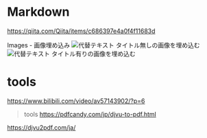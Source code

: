 # Markdown
https://qiita.com/Qiita/items/c686397e4a0f4f11683d

Images - 画像埋め込み
![代替テキスト](画像のURL)
タイトル無しの画像を埋め込む
![代替テキスト](画像のURL "画像タイトル")
タイトル有りの画像を埋め込む


# tools
https://www.bilibili.com/video/av57143902/?p=6

>tools
https://pdfcandy.com/jp/djvu-to-pdf.html

https://djvu2pdf.com/ja/
